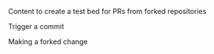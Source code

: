 Content to create a test bed for PRs from forked repositories

Trigger a commit

Making a forked change
